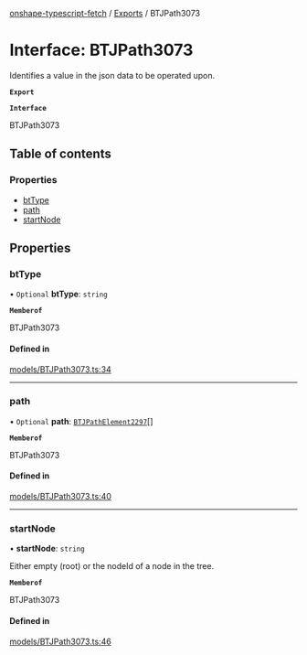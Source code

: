 [onshape-typescript-fetch](../README.md) / [Exports](../modules.md) / BTJPath3073

# Interface: BTJPath3073

Identifies a value in the json data to be operated upon.

**`Export`**

**`Interface`**

BTJPath3073

## Table of contents

### Properties

- [btType](BTJPath3073.md#bttype)
- [path](BTJPath3073.md#path)
- [startNode](BTJPath3073.md#startnode)

## Properties

### btType

• `Optional` **btType**: `string`

**`Memberof`**

BTJPath3073

#### Defined in

[models/BTJPath3073.ts:34](https://github.com/toebes/onshape-typescript-fetch/blob/3e11ae1/models/BTJPath3073.ts#L34)

___

### path

• `Optional` **path**: [`BTJPathElement2297`](BTJPathElement2297.md)[]

**`Memberof`**

BTJPath3073

#### Defined in

[models/BTJPath3073.ts:40](https://github.com/toebes/onshape-typescript-fetch/blob/3e11ae1/models/BTJPath3073.ts#L40)

___

### startNode

• **startNode**: `string`

Either empty (root) or the nodeId of a node in the tree.

**`Memberof`**

BTJPath3073

#### Defined in

[models/BTJPath3073.ts:46](https://github.com/toebes/onshape-typescript-fetch/blob/3e11ae1/models/BTJPath3073.ts#L46)
